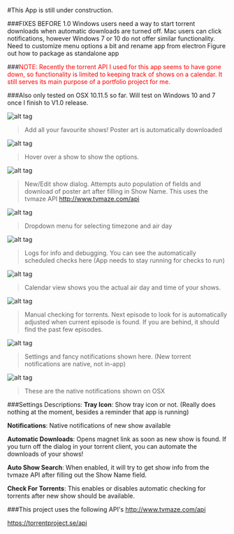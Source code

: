 #This App is still under construction.

###FIXES BEFORE 1.0
Windows users need a way to start torrent downloads when automatic downloads are turned off. Mac users can click notifications, however Windows 7 or 10 do not offer similar functionality.
Need to customize menu options a bit and rename app from electron
Figure out how to package as standalone app

###<span style='color: red'>NOTE: Recently the torrent API I used for this app seems to have gone down, so functionality is limited to keeping track of shows on a calendar. It still serves its main purpose of a portfolio project for me.</span>

###Also only tested on OSX 10.11.5 so far. Will test on Windows 10 and 7 once I finish to V1.0 release.

![alt tag](http://jasongodson.com/blog/wp-content/uploads/2016/07/Screen-Shot-2016-07-23-at-9.48.13-PM-1024x650.png)
>Add all your favourite shows! Poster art is automatically downloaded

![alt tag](http://jasongodson.com/blog/wp-content/uploads/2016/07/Screen-Shot-2016-07-23-at-9.48.20-PM-1024x650.png)
>Hover over a show to show the options.

![alt tag](http://jasongodson.com/blog/wp-content/uploads/2016/07/Screen-Shot-2016-07-23-at-5.17.04-PM-1024x650.png)
>New/Edit show dialog. Attempts auto population of fields and download of poster art after filling in Show Name. This uses the tvmaze API http://www.tvmaze.com/api

![alt tag](http://jasongodson.com/blog/wp-content/uploads/2016/07/Screen-Shot-2016-07-23-at-5.17.57-PM-1024x650.png)
>Dropdown menu for selecting timezone and air day

![alt tag](http://jasongodson.com/blog/wp-content/uploads/2016/07/Screen-Shot-2016-07-23-at-5.13.19-PM-1024x650.png)
>Logs for info and debugging. You can see the automatically scheduled checks here (App needs to stay running for checks to run)

![alt tag](http://jasongodson.com/blog/wp-content/uploads/2016/07/Screen-Shot-2016-07-23-at-5.14.00-PM-1024x650.png)
>Calendar view shows you the actual air day and time of your shows.

![alt tag](http://jasongodson.com/blog/wp-content/uploads/2016/07/Screen-Shot-2016-07-23-at-9.50.46-PM-1024x650.png)
>Manual checking for torrents. Next episode to look for is automatically adjusted when current episode is found. If you are behind, it should find the past few episodes.

![alt tag](http://jasongodson.com/blog/wp-content/uploads/2016/07/Screen-Shot-2016-07-23-at-5.14.10-PM-1024x650.png)
>Settings and fancy notifications shown here. (New torrent notifications are native, not in-app)

![alt tag](http://www.jasongodson.com/public/images/torrent-notifier/osx/Native%20Notifications.png)
>These are the native notifications shown on OSX

###Settings Descriptions:
**Tray Icon**: Show tray icon or not. (Really does nothing at the moment, besides a reminder that app is running)

**Notifications**: Native notifications of new show available

**Automatic Downloads**: Opens magnet link as soon as new show is found. If you turn off the dialog in your torrent client, you can automate the downloads of your shows!

**Auto Show Search**: When enabled, it will try to get show info from the tvmaze API after filling out the Show Name field.

**Check For Torrents**: This enables or disables automatic checking for torrents after new show should be available.


###This project uses the following API's
http://www.tvmaze.com/api

https://torrentproject.se/api
